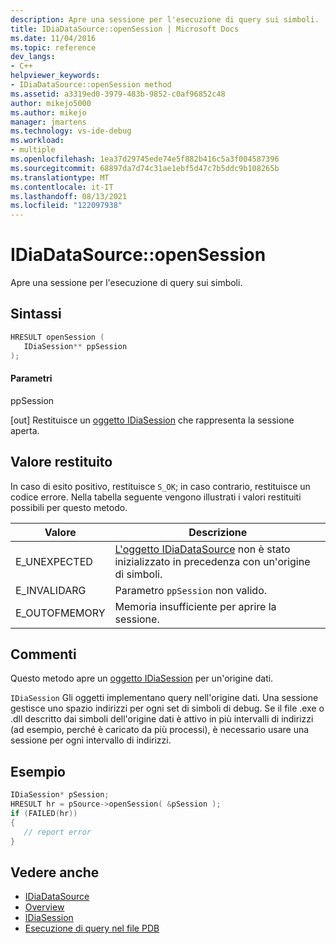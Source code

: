 ```yaml
---
description: Apre una sessione per l'esecuzione di query sui simboli.
title: IDiaDataSource::openSession | Microsoft Docs
ms.date: 11/04/2016
ms.topic: reference
dev_langs:
- C++
helpviewer_keywords:
- IDiaDataSource::openSession method
ms.assetid: a3319ed0-3979-483b-9852-c0af96852c48
author: mikejo5000
ms.author: mikejo
manager: jmartens
ms.technology: vs-ide-debug
ms.workload:
- multiple
ms.openlocfilehash: 1ea37d29745ede74e5f882b416c5a3f004587396
ms.sourcegitcommit: 68897da7d74c31ae1ebf5d47c7b5ddc9b108265b
ms.translationtype: MT
ms.contentlocale: it-IT
ms.lasthandoff: 08/13/2021
ms.locfileid: "122097938"
---
```

# <a name="idiadatasourceopensession"></a>IDiaDataSource::openSession
Apre una sessione per l'esecuzione di query sui simboli.

## <a name="syntax"></a>Sintassi

```C++
HRESULT openSession ( 
   IDiaSession** ppSession
);
```

#### <a name="parameters"></a>Parametri
ppSession

[out] Restituisce un [oggetto IDiaSession](../../debugger/debug-interface-access/idiasession.md) che rappresenta la sessione aperta.

## <a name="return-value"></a>Valore restituito
In caso di esito positivo, restituisce `S_OK`; in caso contrario, restituisce un codice errore. Nella tabella seguente vengono illustrati i valori restituiti possibili per questo metodo.

|Valore|Descrizione|
|-----------|-----------------|
|E_UNEXPECTED|[L'oggetto IDiaDataSource](../../debugger/debug-interface-access/idiadatasource.md) non è stato inizializzato in precedenza con un'origine di simboli.|
|E_INVALIDARG|Parametro `ppSession` non valido.|
|E_OUTOFMEMORY|Memoria insufficiente per aprire la sessione.|

## <a name="remarks"></a>Commenti
Questo metodo apre un [oggetto IDiaSession](../../debugger/debug-interface-access/idiasession.md) per un'origine dati.

`IDiaSession` Gli oggetti implementano query nell'origine dati. Una sessione gestisce uno spazio indirizzi per ogni set di simboli di debug. Se il file .exe o .dll descritto dai simboli dell'origine dati è attivo in più intervalli di indirizzi (ad esempio, perché è caricato da più processi), è necessario usare una sessione per ogni intervallo di indirizzi.

## <a name="example"></a>Esempio

```C++
IDiaSession* pSession;
HRESULT hr = pSource->openSession( &pSession );
if (FAILED(hr))
{
   // report error
}
```

## <a name="see-also"></a>Vedere anche
- [IDiaDataSource](../../debugger/debug-interface-access/idiadatasource.md)
- [Overview](../../debugger/debug-interface-access/overview-debug-interface-access-sdk.md)
- [IDiaSession](../../debugger/debug-interface-access/idiasession.md)
- [Esecuzione di query nel file PDB](../../debugger/debug-interface-access/querying-the-dot-pdb-file.md)
